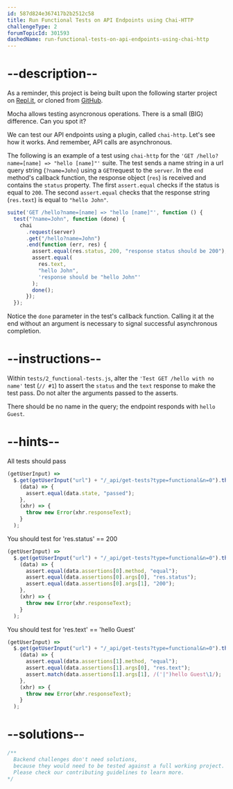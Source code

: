 ```yaml
---
id: 587d824e367417b2b2512c58
title: Run Functional Tests on API Endpoints using Chai-HTTP
challengeType: 2
forumTopicId: 301593
dashedName: run-functional-tests-on-api-endpoints-using-chai-http
---
```


# --description--

As a reminder, this project is being built upon the following starter project on [Repl.it](https://repl.it/github/freeCodeCamp/boilerplate-mochachai), or cloned from [GitHub](https://github.com/freeCodeCamp/boilerplate-mochachai/).

Mocha allows testing asyncronous operations. There is a small (BIG) difference. Can you spot it?

We can test our API endpoints using a plugin, called `chai-http`. Let's see how it works. And remember, API calls are asynchronous.

The following is an example of a test using `chai-http` for the `'GET /hello?name=[name] => "hello [name]"'` suite. The test sends a name string in a url query string (`?name=John`) using a `GET`request to the `server`. In the `end` method's callback function, the response object (`res`) is received and contains the `status` property. The first `assert.equal` checks if the status is equal to `200`. The second `assert.equal` checks that the response string (`res.text`) is equal to `"hello John"`.

```js
suite('GET /hello?name=[name] => "hello [name]"', function () {
  test("?name=John", function (done) {
    chai
      .request(server)
      .get("/hello?name=John")
      .end(function (err, res) {
        assert.equal(res.status, 200, "response status should be 200");
        assert.equal(
          res.text,
          "hello John",
          'response should be "hello John"'
        );
        done();
      });
  });
```

Notice the `done` parameter in the test's callback function. Calling it at the end without an argument is necessary to signal successful asynchronous completion.

# --instructions--

Within `tests/2_functional-tests.js`, alter the `'Test GET /hello with no name'` test (`// #1`) to assert the `status` and the `text` response to make the test pass. Do not alter the arguments passed to the asserts.

There should be no name in the query; the endpoint responds with `hello Guest`.

# --hints--

All tests should pass

```js
(getUserInput) =>
  $.get(getUserInput("url") + "/_api/get-tests?type=functional&n=0").then(
    (data) => {
      assert.equal(data.state, "passed");
    },
    (xhr) => {
      throw new Error(xhr.responseText);
    }
  );
```

You should test for 'res.status' == 200

```js
(getUserInput) =>
  $.get(getUserInput("url") + "/_api/get-tests?type=functional&n=0").then(
    (data) => {
      assert.equal(data.assertions[0].method, "equal");
      assert.equal(data.assertions[0].args[0], "res.status");
      assert.equal(data.assertions[0].args[1], "200");
    },
    (xhr) => {
      throw new Error(xhr.responseText);
    }
  );
```

You should test for 'res.text' == 'hello Guest'

```js
(getUserInput) =>
  $.get(getUserInput("url") + "/_api/get-tests?type=functional&n=0").then(
    (data) => {
      assert.equal(data.assertions[1].method, "equal");
      assert.equal(data.assertions[1].args[0], "res.text");
      assert.match(data.assertions[1].args[1], /('|")hello Guest\1/);
    },
    (xhr) => {
      throw new Error(xhr.responseText);
    }
  );
```

# --solutions--

```js
/**
  Backend challenges don't need solutions, 
  because they would need to be tested against a full working project. 
  Please check our contributing guidelines to learn more.
*/
```
